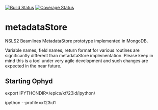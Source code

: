 [![Build Status](https://travis-ci.org/NSLS-II/metadatastore.svg)](https://travis-ci.org/NSLS-II/metadatastore)
[![Coverage Status](https://coveralls.io/repos/NSLS-II/metadataStore/badge.svg)](https://coveralls.io/r/NSLS-II/metadataStore)
# metadataStore
NSLS2 Beamlines MetadataStore prototype implemented in MongoDB.

Variable names, field names, return format for various routines are significantly different than metadataStore implementation. Please keep in mind this is a tool under very agile development and such changes are expected in the near future.

Starting Ophyd
--------------
export IPYTHONDIR=/epics/xf/23id/ipython/

ipython --profile=xf23id1
